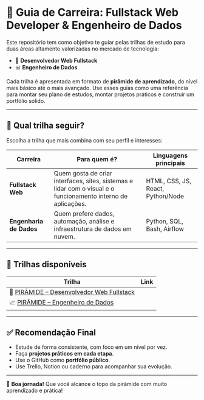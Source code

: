 # 🚀 Guia de Carreira: Fullstack Web Developer & Engenheiro de Dados

Este repositório tem como objetivo te guiar pelas trilhas de estudo para duas áreas altamente valorizadas no mercado de tecnologia:

- 🧠 **Desenvolvedor Web Fullstack**
- 📊 **Engenheiro de Dados**

Cada trilha é apresentada em formato de **pirâmide de aprendizado**, do nível mais básico até o mais avançado. Use esses guias como uma referência para montar seu plano de estudos, montar projetos práticos e construir um portfólio sólido.

---

## 🎯 Qual trilha seguir?

Escolha a trilha que mais combina com seu perfil e interesses:

| Carreira | Para quem é? | Linguagens principais |
|----------|---------------|------------------------|
| **Fullstack Web** | Quem gosta de criar interfaces, sites, sistemas e lidar com o visual e o funcionamento interno de aplicações. | HTML, CSS, JS, React, Python/Node |
| **Engenharia de Dados** | Quem prefere dados, automação, análise e infraestrutura de dados em nuvem. | Python, SQL, Bash, Airflow |

---

## 📁 Trilhas disponíveis

| Trilha | Link |
|-------|------|
| 🧱 [PIRÂMIDE – Desenvolvedor Web Fullstack](./README.md) |
| 📈 [PIRÂMIDE – Engenheiro de Dados](./README_Engenharia_de_Dados.md) |

---

## ✅ Recomendação Final

- Estude de forma consistente, com foco em um nível por vez.
- Faça **projetos práticos em cada etapa**.
- Use o GitHub como **portfólio público**.
- Use Trello, Notion ou caderno para acompanhar sua evolução.

---

🧭 **Boa jornada!** Que você alcance o topo da pirâmide com muito aprendizado e prática!
